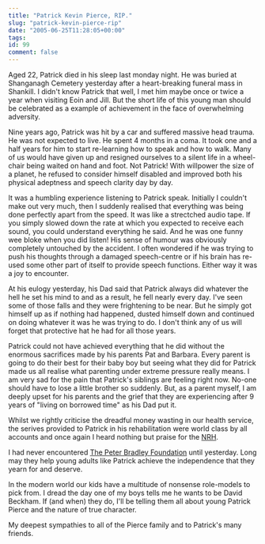 ```yaml
---
title: "Patrick Kevin Pierce, RIP."
slug: "patrick-kevin-pierce-rip"
date: "2005-06-25T11:28:05+00:00"
tags:
id: 99
comment: false
---
```


<div style="clear:both;"></div>Aged 22, Patrick died in his sleep last monday night. He was buried at Shanganagh Cemetery yesterday after a heart-breaking funeral mass in Shankill. I didn't know Patrick that well, I met him maybe once or twice a year when visiting Eoin and Jill. But the short life of this young man should be celebrated as a example of achievement in the face of overwhelming adversity.

Nine years ago, Patrick was hit by a car and suffered massive head trauma. He was not expected to live. He spent 4 months in a coma. It took one and a half years for him to start re-learning how to speak and how to walk. Many of us would have given up and resigned ourselves to a silent life in a wheel-chair being waited on hand and foot. Not Patrick! With willpower the size of a planet, he refused to consider himself disabled and improved both his physical adeptness and speech clarity day by day. 

It was a humbling experience listening to Patrick speak. Initially I couldn't make out very much, then I suddenly realised that everything was being done perfectly apart from the speed. It was like a strectched audio tape. If you simply slowed down the rate at which you expected to receive each sound, you could understand everything he said. And he was one funny wee bloke when you did listen!  His sense of humour was obviously completely untouched by the accident. I often wondered if he was trying to push his thoughts through a damaged speech-centre or if his brain has re-used some other part of itself to provide speech functions. Either way it was a joy to encounter.

At his eulogy yesterday, his Dad said that Patrick always did whatever the hell he set his mind to and as a result, he fell nearly every day. I've seen some of those falls and they were frightening to be near. But he simply got himself up as if nothing had happened, dusted himself down and continued on doing whatever it was he was trying to do. I don't think any of us will forget that protective hat he had for all those years.

Patrick could not have achieved everything that he did without the enormous sacrifices made by his parents Pat and Barbara. Every parent is going to do their best for their baby boy but seeing what they did for Patrick made us all realise what parenting under extreme pressure really means. I am very sad for the pain that Patrick's siblings are feeling right now. No-one should have to lose a little brother so suddenly. But, as a parent myself,  I am deeply upset for his parents and the grief that they are experiencing after 9 years of "living on borrowed time" as his Dad put it.

Whilst we rightly criticise the dreadful money wasting in our health service, the serives provided to Patrick in his rehabilitation were world class by all accounts and once again I heard nothing but praise for the [NRH](http://www.nrh.ie/).

I had never encountered [The Peter Bradley Foundation](http://www.peterbradleyfoundation.ie/) until yesterday. Long may they help young adults like Patrick achieve the independence that they yearn for and deserve.

In the modern world our kids have a multitude of nonsense role-models to pick from. I dread the day one of my boys tells me he wants to be David Beckham. If (and when) they do, I'll be telling them all about young Patrick Pierce and the nature of true character.

My deepest sympathies to all of the Pierce family and to Patrick's many friends.
<div style="clear:both; padding-bottom: 0.25em;"></div>
